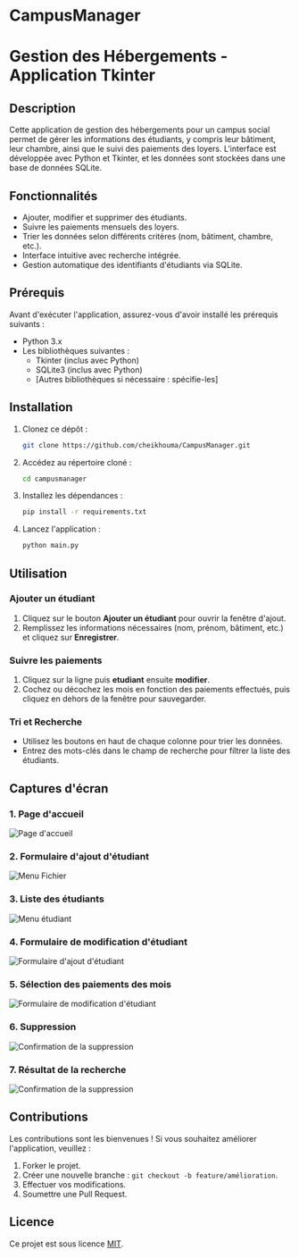 # CampusManager



# Gestion des Hébergements - Application Tkinter

## Description
Cette application de gestion des hébergements pour un campus social permet de gérer les informations des étudiants, y compris leur bâtiment, leur chambre, ainsi que le suivi des paiements des loyers. L'interface est développée avec Python et Tkinter, et les données sont stockées dans une base de données SQLite.

## Fonctionnalités
- Ajouter, modifier et supprimer des étudiants.
- Suivre les paiements mensuels des loyers.
- Trier les données selon différents critères (nom, bâtiment, chambre, etc.).
- Interface intuitive avec recherche intégrée.
- Gestion automatique des identifiants d'étudiants via SQLite.

## Prérequis
Avant d'exécuter l'application, assurez-vous d'avoir installé les prérequis suivants :

- Python 3.x
- Les bibliothèques suivantes :
  - Tkinter (inclus avec Python)
  - SQLite3 (inclus avec Python)
  - [Autres bibliothèques si nécessaire : spécifie-les]

## Installation

1. Clonez ce dépôt :
   ```bash
   git clone https://github.com/cheikhouma/CampusManager.git
   ```

2. Accédez au répertoire cloné :
   ```bash
   cd campusmanager
   ```

3. Installez les dépendances :
   ```bash
   pip install -r requirements.txt
   ```

4. Lancez l'application :
   ```bash
   python main.py
   ```

## Utilisation

### Ajouter un étudiant
1. Cliquez sur le bouton **Ajouter un étudiant** pour ouvrir la fenêtre d'ajout.
2. Remplissez les informations nécessaires (nom, prénom, bâtiment, etc.) et cliquez sur **Enregistrer**.

### Suivre les paiements
1. Cliquez sur la ligne puis **etudiant** ensuite **modifier**.
2. Cochez ou décochez les mois en fonction des paiements effectués, puis cliquez en dehors de la fenêtre pour sauvegarder.

### Tri et Recherche
- Utilisez les boutons en haut de chaque colonne pour trier les données.
- Entrez des mots-clés dans le champ de recherche pour filtrer la liste des étudiants.

## Captures d'écran

### 1. Page d'accueil
![Page d'accueil](screenshots/Screenshot1.png)

### 2. Formulaire d'ajout d'étudiant
![Menu Fichier](screenshots/Screenshot2.png)

### 3. Liste des étudiants
![Menu étudiant](screenshots/Screenshot3.png)

### 4. Formulaire de modification d'étudiant
![Formulaire d'ajout d'étudiant](screenshots/Screenshot4.png)

### 5. Sélection des paiements des mois
![Formulaire de modification d'étudiant](screenshots/Screenshot5.png)

### 6. Suppression 
![Confirmation de la suppression](screenshots/Screenshot6.png)

### 7. Résultat de la recherche
![Confirmation de la suppression](screenshots/Screenshot7.png)


## Contributions
Les contributions sont les bienvenues ! Si vous souhaitez améliorer l'application, veuillez :

1. Forker le projet.
2. Créer une nouvelle branche : `git checkout -b feature/amélioration`.
3. Effectuer vos modifications.
4. Soumettre une Pull Request.

## Licence
Ce projet est sous licence [MIT](https://opensource.org/licenses/MIT).

